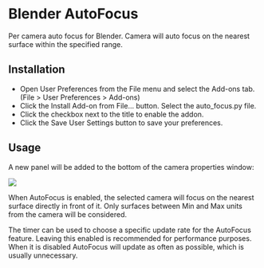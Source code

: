 # Blender AutoFocus
Per camera auto focus for Blender. Camera will auto focus on the nearest surface within the specified range.

## Installation

* Open User Preferences from the File menu and select the Add-ons tab. (File > User Preferences > Add-ons)
* Click the Install Add-on from File... button. Select the auto_focus.py file.
* Click the checkbox next to the title to enable the addon.
* Click the Save User Settings button to save your preferences.

## Usage

A new panel will be added to the bottom of the camera properties window:

<img src="https://i.imgur.com/PrYIiYK.png">

When AutoFocus is enabled, the selected camera will focus on the nearest surface directly in front of it. Only surfaces between Min and Max units from the camera will be considered.

The timer can be used to choose a specific update rate for the AutoFocus feature. Leaving this enabled is recommended for performance purposes. When it is disabled AutoFocus will update as often as possible, which is usually unnecessary.
